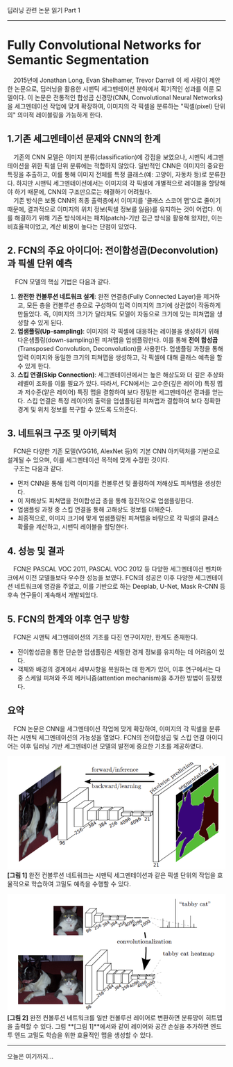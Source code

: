 딥러닝 관련 논문 읽기 Part 1

---

# Fully Convolutional Networks for Semantic Segmentation   
&emsp;2015년에 Jonathan Long, Evan Shelhamer, Trevor Darrell 이 세 사람이 제안한 논문으로, 딥러닝을 활용한 시맨틱 세그멘테이션 분야에서 획기적인 성과를 이룬 모델이다. 이 논문은 전통적인 합성곱 신경망(CNN, Convolutional Neural Networks)을 세그멘테이션 작업에 맞게 확장하여, 이미지의 각 픽셀을 분류하는 "픽셀(pixel) 단위의" 의미적 레이블링을 가능하게 한다.   
## 1.기존 세그멘테이션 문제와 CNN의 한계   
&emsp;기존의 CNN 모델은 이미지 분류(classification)에 강점을 보였으나, 시멘틱 세그멘테이션을 위한 픽셀 단위 분류에는 적합하지 않았다. 일반적인 CNN은 이미지의 중요한 특징을 추출하고, 이를 통해 이미지 전체를 특정 클래스(예: 고양이, 자동차 등)로 분류한다. 하지만 시맨틱 세그멘테이션에서는 이미지의 각 픽셀에 개별적으로 레이블을 할당해야 하기 때문에, CNN의 구조만으로는 해결하기 어려웠다.   
&emsp;기존 방식은 보통 CNN의 최종 출력층에서 이미지를 '클래스 스코어 맵'으로 줄이기 때문에, 결과적으로 이미지의 위치 정보(픽셀 정보를 잃음)를 유지하는 것이 어렵다. 이를 해결하기 위해 기존 방식에서는 패치(patch)-기반 접근 방식을 활용해 왔지만, 이는 비효율적이었고, 계산 비용이 높다는 단점이 있었다.   
## 2. FCN의 주요 아이디어: 전이합성곱(Deconvolution)과 픽셀 단위 예측   
&emsp; FCN 모델의 핵심 기법은 다음과 같다.   
1. **완전한 컨볼루션 네트워크 설계**: 완전 연결층(Fully Connected Layer)을 제거하고, 모든 층을 컨볼루션 층으로 구성하여 입력 이미지의 크기에 상관없이 작동하게 만들었다. 즉, 이미지의 크기가 달라져도 모델이 자동으로 크기에 맞는 피쳐맵을 생성할 수 있게 된다.   
2. **업샘플링(Up-sampling)**: 이미지의 각 픽셀에 대응하는 레이블을 생성하기 위해 다운샘플링(down-sampling)된 피쳐맵을 업샘플링한다. 이를 통해 **전이 합성곱**(Transposed Convolution, Deconvolution)을 사용한다. 업샘플링 과정을 통해 입력 이미지와 동일한 크기의 피쳐맵을 생성하고, 각 픽셀에 대해 클래스 예측을 할 수 있게 한다.   
3. **스킵 연결(Skip Connection)**: 세그멘테이션에서는 높은 해상도와 더 깊은 추상화 레벨이 조화를 이룰 필요가 있다. 따라서, FCN에서는 고수준(깊은 레이어) 특징 맵과 저수준(얕은 레이어) 특징 맵을 결합하여 보다 정밀한 세그멘테이션 결과를 얻는다. 스킵 연결은 특정 레이어의 출력을 업샘플링된 피쳐맵과 결합하여 보다 정확한 경계 및 위치 정보를 복구할 수 있도록 도와준다.   
## 3. 네트워크 구조 및 아키텍처   
&emsp;FCN은 다양한 기존 모델(VGG16, AlexNet 등)의 기본 CNN 아키텍처를 기반으로 설계될 수 있으며, 이를 세그멘테이션 목적에 맞게 수정한 것이다.   
&emsp;구조는 다음과 같다.   
- 먼저 CNN을 통해 입력 이미지를 컨볼루션 및 풀링하여 저해상도 피쳐맵을 생성한다.   
- 이 저해상도 피쳐맵을 전이합성곱 층을 통해 점진적으로 업샘플링한다.   
- 업샘플링 과정 중 스킵 연결을 통해 고해상도 정보를 더해준다.   
- 최종적으로, 이미지 크기에 맞게 업샘플링된 피쳐맵을 바탕으로 각 픽셀의 클래스 확률을 계산하고, 시맨틱 레이블을 할당한다.   
## 4. 성능 및 결과   
&emsp;FCN은 PASCAL VOC 2011, PASCAL VOC 2012 등 다양한 세그멘테이션 벤치마크에서 이전 모델들보다 우수한 성능을 보였다. FCN의 성공은 이후 다양한 세그멘테이션 네트워크에 영감을 주었고, 이를 기반으로 하는 Deeplab, U-Net, Mask R-CNN 등 후속 연구들이 계속해서 개발되었다.   
## 5. FCN의 한계와 이후 연구 방향   
&emsp;FCN은 시맨틱 세그멘테이션의 기초를 다진 연구이지만, 한계도 존재한다.   
- 전이합성곱을 통한 단순한 업샘플링은 세밀한 경계 정보를 유지하는 데 어려움이 있다.   
- 객체와 배경의 경계에서 세부사항을 복원하는 데 한계가 있어, 이후 연구에서는 다중 스케일 피쳐와 주의 메커니즘(attention mechanism)을 추가한 방법이 등장했다.   
## 요약   
&emsp;FCN 논문은 CNN을 세그멘테이션 작업에 맞게 확장하여, 이미지의 각 픽셀을 분류하는 시멘틱 세그멘테이션의 가능성을 열었다. FCN의 전이합성곱 및 스킵 연결 아이디어는 이후 딥러닝 기반 세그멘테이션 모델의 발전에 중요한 기초를 제공하였다.   

![Picture 1](image.png)   
**[그림 1]** 완전 컨볼루션 네트워크는 시맨틱 세그멘테이션과 같은 픽셀 단위의 작업을 효율적으로 학습하여 고밀도 예측을 수행할 수 있다.   

![Picture 2](image-1.png)   
**[그림 2]** 완전 컨볼루션 네트워크를 일반 컨볼루션 레이어로 변환하면 분류망이 히트맵을 출력할 수 있다. 그럼 **[그림 1]**에서와 같이 레이어와 공간 손실을 추가하면 엔드 투 엔드 고밀도 학습을 위한 효율적인 맵을 생성할 수 있다.

---

오늘은 여기까지...